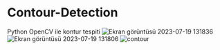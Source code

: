 # Contour-Detection
Python OpenCV ile kontur tespiti
![Ekran görüntüsü 2023-07-19 131836](https://github.com/erdemttas/Contour-Detection/assets/100941281/2732612c-2d9c-4eec-86cf-c573a99ee8f4)
![Ekran görüntüsü 2023-07-19 131806](https://github.com/erdemttas/Contour-Detection/assets/100941281/501f7d5d-2a06-4ca1-9eb2-59cc76d82e09)
![contour](https://github.com/erdemttas/Contour-Detection/assets/100941281/08904599-130b-4e7e-99ae-9c72fb66c0b8)
